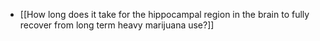 - [[How long does it take for the hippocampal region in the brain to fully recover from long term heavy marijuana use?]]
